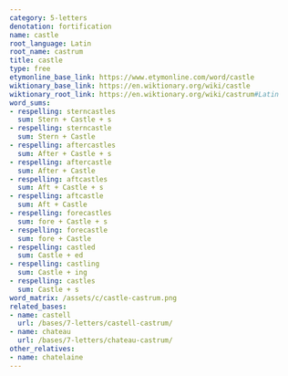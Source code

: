 ```yaml
---
category: 5-letters
denotation: fortification
name: castle
root_language: Latin
root_name: castrum
title: castle
type: free
etymonline_base_link: https://www.etymonline.com/word/castle
wiktionary_base_link: https://en.wiktionary.org/wiki/castle
wiktionary_root_link: https://en.wiktionary.org/wiki/castrum#Latin
word_sums:
- respelling: sterncastles
  sum: Stern + Castle + s
- respelling: sterncastle
  sum: Stern + Castle
- respelling: aftercastles
  sum: After + Castle + s
- respelling: aftercastle
  sum: After + Castle
- respelling: aftcastles
  sum: Aft + Castle + s
- respelling: aftcastle
  sum: Aft + Castle
- respelling: forecastles
  sum: fore + Castle + s
- respelling: forecastle
  sum: fore + Castle
- respelling: castled
  sum: Castle + ed
- respelling: castling
  sum: Castle + ing
- respelling: castles
  sum: Castle + s
word_matrix: /assets/c/castle-castrum.png
related_bases:
- name: castell
  url: /bases/7-letters/castell-castrum/
- name: chateau
  url: /bases/7-letters/chateau-castrum/
other_relatives:
- name: chatelaine
---
```

